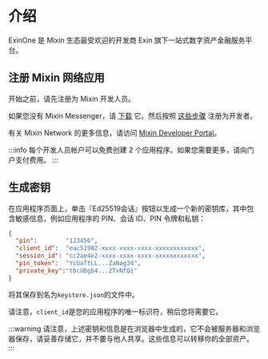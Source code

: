# 介绍

ExinOne 是 Mixin 生态最受欢迎的开发商 Exin 旗下一站式数字资产金融服务平台。

## 注册 Mixin 网络应用

开始之前，请先注册为 Mixin 开发人员。

如果您没有 Mixin Messenger，请 [下载](https://mixin.network/messenger) 它。然后按照 [这些步骤](https://developers.mixin.one/docs/dapp/getting-started/create-dapp) 注册为开发者。

有关 Mixin Network 的更多信息，请访问 [Mixin Developer Portal](https://developers.mixin.one/dashboard)。

:::info 
每个开发人员帐户可以免费创建 2 个应用程序。如果您需要更多，请向门户支付费用。 
:::


## 生成密钥

在应用程序页面上，单击『Ed25519会话』按钮以生成一个新的密钥库，其中包含敏感信息，例如应用程序的 PIN、会话 ID、PIN 令牌和私钥：


```json
{
  "pin":        "123456",
  "client_id":  "eac51982-xxxx-xxxx-xxxx-xxxxxxxxxxxx",
  "session_id": "cc2ae4e2-xxxx-xxxx-xxxx-xxxxxxxxxxxx",
  "pin_token":  "YcUaTtLL...ZaNag34",
  "private_key":"tbcUDgb4...2TxNfQi"
}
```

将其保存到名为`keystore.json`的文件中。

请注意，`client_id`是您的应用程序的唯一标识符，稍后您将需要它。

:::warning
请注意，上述密钥和信息是在浏览器中生成的，它不会被服务器和浏览器保存，请妥善存储它，并不要与他人共享。这些信息可以转移你的全部资产。 
:::
